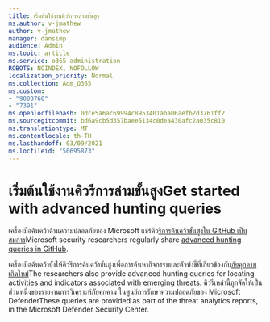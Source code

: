 ```yaml
---
title: เริ่มต้นใช้งานคิวรีการล่ามขั้นสูง
ms.author: v-jmathew
author: v-jmathew
manager: dansimp
audience: Admin
ms.topic: article
ms.service: o365-administration
ROBOTS: NOINDEX, NOFOLLOW
localization_priority: Normal
ms.collection: Adm_O365
ms.custom:
- "9000760"
- "7391"
ms.openlocfilehash: 0dce5a6ac69994c8953401aba06aefb2d3761ff2
ms.sourcegitcommit: bd6a9cb5d357baee5134c0dea430afc2a035c810
ms.translationtype: MT
ms.contentlocale: th-TH
ms.lasthandoff: 03/09/2021
ms.locfileid: "50695873"
---
```

# <a name="get-started-with-advanced-hunting-queries"></a><span data-ttu-id="251f2-102">เริ่มต้นใช้งานคิวรีการล่ามขั้นสูง</span><span class="sxs-lookup"><span data-stu-id="251f2-102">Get started with advanced hunting queries</span></span>

<span data-ttu-id="251f2-103">เครื่องมือค้นคว้าด้านความปลอดภัยของ Microsoft แชร์คิว[รีการค้นคว้าขั้นสูงใน GitHub เป็นสมการ](https://go.microsoft.com/fwlink/?linkid=2144624)</span><span class="sxs-lookup"><span data-stu-id="251f2-103">Microsoft security researchers regularly share [advanced hunting queries in GitHub](https://go.microsoft.com/fwlink/?linkid=2144624).</span></span>

<span data-ttu-id="251f2-104">เครื่องมือค้นคว้ายังให้คิวรีการค้นคว้าขั้นสูงเพื่อการค้นหากิจกรรมและตัวบ่งชี้ที่เกี่ยวข้องกับ[ภัยคุกคามเกิดใหม่](https://go.microsoft.com/fwlink/?linkid=2145808)</span><span class="sxs-lookup"><span data-stu-id="251f2-104">The researchers also provide advanced hunting queries for locating activities and indicators associated with [emerging threats](https://go.microsoft.com/fwlink/?linkid=2145808).</span></span> <span data-ttu-id="251f2-105">คิวรีเหล่านี้ถูกจัดให้เป็นส่วนหนึ่งของรายงานการวิเคราะห์ภัยคุกคาม ในศูนย์การรักษาความปลอดภัยของ Microsoft Defender</span><span class="sxs-lookup"><span data-stu-id="251f2-105">These queries are provided as part of the threat analytics reports, in the Microsoft Defender Security Center.</span></span>
